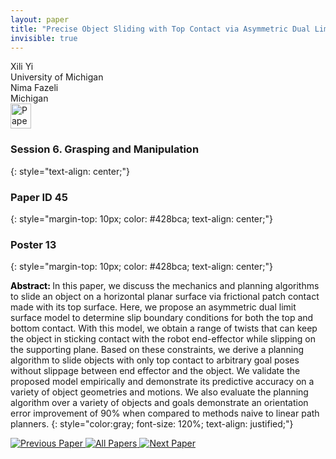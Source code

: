 ```yaml
---
layout: paper
title: "Precise Object Sliding with Top Contact via Asymmetric Dual Limit Surfaces"
invisible: true
---
```

<div class="paper-authors">
<div class="paper-author-box">
    <div class="paper-author-name">Xili Yi</div>
    <div class="paper-author-uni">University of Michigan</div>
</div>
<div class="paper-author-box">
    <div class="paper-author-name">Nima Fazeli</div>
    <div class="paper-author-uni">Michigan</div>
</div>

</div><div class="paper-pdf">
<div> <a href="http://www.roboticsproceedings.org/rss19/p045.pdf"><img src="{{ site.baseurl }}/images/paper_link.png" alt="Paper Website" width = "33"  height = "40"/></a> </div>
</div>

### Session 6. Grasping and Manipulation
{: style="text-align: center;"}

### Paper ID 45
{: style="margin-top: 10px; color: #428bca; text-align: center;"}

### Poster 13
{: style="margin-top: 10px; color: #428bca; text-align: center;"}

<b style="color: black;">Abstract: </b>In this paper, we discuss the mechanics and planning algorithms to slide an object on a horizontal planar surface via frictional patch contact made with its top surface. Here, we propose an asymmetric dual limit surface model to determine slip boundary conditions for both the top and bottom contact. With this model, we obtain a range of twists that can keep the object in sticking contact with the robot end-effector while slipping on the supporting plane. Based on these constraints, we derive a planning algorithm to slide objects with only top contact to arbitrary goal poses without slippage between end effector and the object. We validate the proposed model empirically and demonstrate its predictive accuracy on a variety of object geometries and motions. We also evaluate the planning algorithm over a variety of objects and goals demonstrate an orientation error improvement of 90% when compared to methods naive to linear path planners.
{: style="color:gray; font-size: 120%; text-align: justified;"}


<div class="paper-menu">
<a href="{{ site.baseurl }}/program/papers/044/"> <img src="{{ site.baseurl }}/images/previous_paper_icon.png" alt="Previous Paper" title="Previous Paper"/> </a>
<a href="{{ site.baseurl }}/program/papers"><img src="{{ site.baseurl }}/images/overview_icon.png" alt="All Papers" title="All Papers"/> </a>
<a href="{{ site.baseurl }}/program/papers/046/"> <img src="{{ site.baseurl }}/images/next_paper_icon.png" alt="Next Paper" title="Next Paper"/> </a>

</div>
